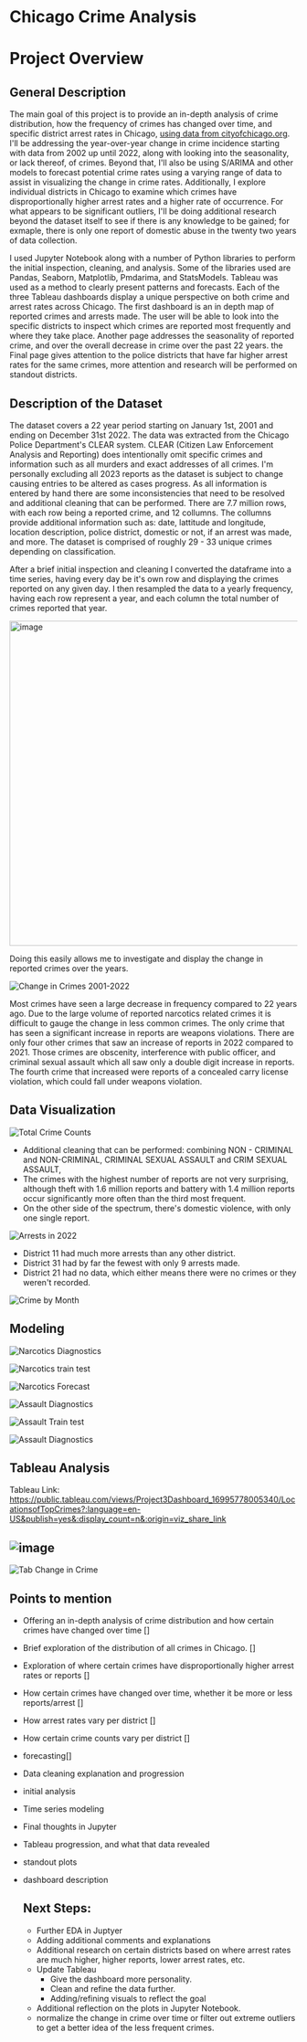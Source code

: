# Chicago Crime Analysis

# Project Overview

## General Description
  The main goal of this project is to provide an in-depth analysis of crime distribution, how the frequency of crimes has changed over time, and specific district arrest rates in Chicago, [using data from cityofchicago.org](https://data.cityofchicago.org/Public-Safety/Crimes-2001-to-Present/ijzp-q8t2/data). I'll be addressing the year-over-year change in crime incidence starting with data from 2002 up until 2022, along with looking into the seasonality, or lack thereof, of crimes. Beyond that, I'll also be using S/ARIMA and other models to forecast potential crime rates using a varying range of data to assist in visualizing the change in crime rates. Additionally, I explore individual districts in Chicago to examine which crimes have disproportionally higher arrest rates and a higher rate of occurrence. For what appears to be significant outliers, I'll be doing additional research beyond the dataset itself to see if there is any knowledge to be gained; for exmaple, there is only one report of domestic abuse in the twenty two years of data collection.
  
I used Jupyter Notebook along with a number of Python libraries to perform the initial inspection, cleaning, and analysis. Some of the libraries used are Pandas, Seaborn, Matplotlib, Pmdarima, and StatsModels. Tableau was used as a method to clearly present patterns and forecasts. Each of the three Tableau dashboards display a unique perspective on both crime and arrest rates across Chicago. The first dashboard is an in depth map of reported crimes and arrests made. The user will be able to look into the specific districts to inspect which crimes are reported most frequently and where they take place. Another page addresses the seasonality of reported crime, and over the overall decrease in crime over the past 22 years. the Final page gives attention to the police districts that have far higher arrest rates for the same crimes, more attention and research will be performed on standout districts.


## Description of the Dataset

The dataset covers a 22 year period starting on January 1st, 2001 and ending on December 31st 2022. The data was extracted from the Chicago Police Department's CLEAR system. CLEAR (Citizen Law Enforcement Analysis and Reporting) does intentionally omit specific crimes and information such as all murders and exact addresses of all crimes. I'm personally excluding all 2023 reports as the dataset is subject to change causing entries to be altered as cases progress. As all information is entered by hand there are some inconsistencies that need to be resolved and additional cleaning that can be performed. There are 7.7 million rows, with each row being a reported crime, and 12 collumns. The collumns provide additional information such as: date, lattitude and longitude, location description, police district, domestic or not, if an arrest was made, and more. The dataset is comprised of roughly 29 - 33 unique crimes depending on classification. 

After a brief initial inspection and cleaning I converted the dataframe into a time series, having every day be it's own row and displaying the crimes reported on any given day. I then resampled the data to a yearly frequency, having each row represent a year, and each column the total number of crimes reported that year. 


<img width="569" alt="image" src="https://github.com/ThomasLane1820/Chicago-Crime-Analysis/assets/139289105/9069447e-c4d0-4854-ae8a-f5abacf2e947">


Doing this easily allows me to investigate and display the change in reported crimes over the years.

![Change in Crimes 2001-2022](https://github.com/ThomasLane1820/Chicago-Crime-Analysis/assets/139289105/3009257c-04eb-49f0-b7f1-d3368ad55242)

Most crimes have seen a large decrease in frequency compared to 22 years ago. Due to the large volume of reported narcotics related crimes it is difficult to gauge the change in less common crimes. The only crime that has seen a significant increase in reports are weapons violations. There are only four other crimes that saw an increase of reports in 2022 compared to 2021. Those crimes are obscenity, interference with public officer, and criminal sexual assault which all saw only a double digit increase in reports. The fourth crime that increased were reports of a concealed carry license violation, which could fall under weapons violation.

## Data Visualization

![Total Crime Counts](https://github.com/ThomasLane1820/Chicago-Crime-Analysis/assets/139289105/c5729a80-ea79-4aab-b9ed-e74313b33c82) 

- Additional cleaning that can be performed: combining NON - CRIMINAL and NON-CRIMINAL, CRIMINAL SEXUAL ASSAULT and CRIM SEXUAL ASSAULT, 
- The crimes with the highest number of reports are not very surprising, although theft with 1.6 million reports and battery with 1.4 million reports occur significantly more often than the third most frequent.
- On the other side of the spectrum, there's domestic violence, with only one single report.



![Arrests in 2022](https://github.com/ThomasLane1820/Chicago-Crime-Analysis/assets/139289105/a027604c-ae70-4050-867a-6d3ee3774876)

- District 11 had much more arrests than any other district.
- District 31 had by far the fewest with only 9 arrests made.
- District 21 had no data, which either means there were no crimes or they weren't recorded.


![Crime by Month](https://github.com/ThomasLane1820/Chicago-Crime-Analysis/assets/139289105/434eba9e-8fd7-4d69-8688-c7ca12853c52)

## Modeling


![Narcotics Diagnostics](https://github.com/ThomasLane1820/Chicago-Crime-Analysis/assets/139289105/515cbcf7-ad5d-4c30-aeed-63ea26a13f09)

![Narcotics train test](https://github.com/ThomasLane1820/Chicago-Crime-Analysis/assets/139289105/7080b179-1cde-4d95-9e72-cb6d118a9db8)

![Narcotics Forecast](https://github.com/ThomasLane1820/Chicago-Crime-Analysis/assets/139289105/dacb4c94-0930-4868-8915-2a04a78a43a9)



![Assault Diagnostics](https://github.com/ThomasLane1820/Chicago-Crime-Analysis/assets/139289105/d299db09-4cf5-413e-a81a-e401b829077b)

![Assault Train test](https://github.com/ThomasLane1820/Chicago-Crime-Analysis/assets/139289105/2fdbbe88-5384-4e2f-b435-0a360a07b930)

![Assault Diagnostics](https://github.com/ThomasLane1820/Chicago-Crime-Analysis/assets/139289105/e8ced7f6-e6b2-462e-8f2b-fb933fcb7115)



## Tableau Analysis

Tableau Link:  https://public.tableau.com/views/Project3Dashboard_16995778005340/LocationsofTopCrimes?:language=en-US&publish=yes&:display_count=n&:origin=viz_share_link


![image](https://github.com/ThomasLane1820/Project-3/assets/139289105/e060f80c-39f3-4188-a2ff-a555b2962d41)
- 

![Tab Change in Crime](https://github.com/ThomasLane1820/Chicago-Crime-Analysis/assets/139289105/dff8437f-7bd1-43c9-a809-386b4bcf8c8b)


## Points to mention
- Offering an in-depth analysis of crime distribution and how certain crimes have changed over time []
- Brief exploration of the distribution of all crimes in Chicago. [] 
- Exploration of where certain crimes have disproportionally higher arrest rates or reports [] 
- How certain crimes have changed over time, whether it be more or less reports/arrest [] 
- How arrest rates vary per district [] 
- How certain crime counts vary per district []
- forecasting[]
- Data cleaning explanation and progression
- initial analysis
- Time series modeling
- Final thoughts in Jupyter
- Tableau progression, and what that data revealed
- standout plots
- dashboard description


  ## Next Steps:
  - Further EDA in Juptyer
  - Adding additional comments and explanations
  - Additional research on certain districts based on where arrest rates are much higher, higher reports, lower arrest rates, etc.
  - Update Tableau
     - Give the dashboard more personality.
     - Clean and refine the data further.
     - Adding/refining visuals to reflect the goal
  - Additional reflection on the plots in Jupyter Notebook.
  - normalize the change in crime over time or filter out extreme outliers to get a better idea of the less frequent crimes.
